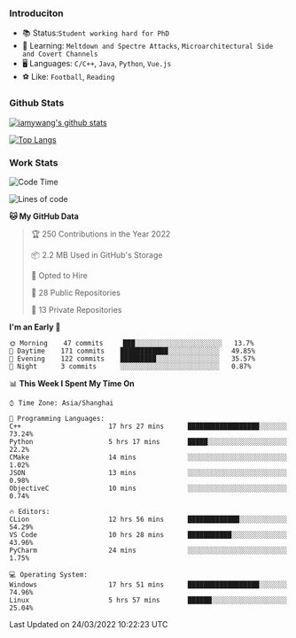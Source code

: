 ### Introduciton

- 📚 Status:`Student working hard for PhD`
- 🔎 Learning: `Meltdown and Spectre Attacks`, `Microarchitectural Side and Covert Channels`
- 🖥️ Languages: `C/C++`, `Java`, `Python`, `Vue.js`
- ⚽ Like: `Football`, `Reading`

### Github Stats

[![iamywang's github stats](https://github-readme-stats.vercel.app/api?username=iamywang&count_private=true&show_icons=true)]()

[![Top Langs](https://github-readme-stats.vercel.app/api/top-langs/?username=iamywang&layout=compact)]()

### Work Stats

<!--START_SECTION:waka-->
![Code Time](http://img.shields.io/badge/Code%20Time-189%20hrs%2012%20mins-blue)

![Lines of code](https://img.shields.io/badge/From%20Hello%20World%20I%27ve%20Written-534%20Thousand%20lines%20of%20code-blue)

**🐱 My GitHub Data** 

> 🏆 250 Contributions in the Year 2022
 > 
> 📦 2.2 MB Used in GitHub's Storage 
 > 
> 💼 Opted to Hire
 > 
> 📜 28 Public Repositories 
 > 
> 🔑 13 Private Repositories  
 > 
**I'm an Early 🐤** 

```text
🌞 Morning    47 commits     ███░░░░░░░░░░░░░░░░░░░░░░   13.7% 
🌆 Daytime    171 commits    ████████████░░░░░░░░░░░░░   49.85% 
🌃 Evening    122 commits    █████████░░░░░░░░░░░░░░░░   35.57% 
🌙 Night      3 commits      ░░░░░░░░░░░░░░░░░░░░░░░░░   0.87%

```


📊 **This Week I Spent My Time On** 

```text
⌚︎ Time Zone: Asia/Shanghai

💬 Programming Languages: 
C++                      17 hrs 27 mins      ██████████████████░░░░░░░   73.24% 
Python                   5 hrs 17 mins       █████░░░░░░░░░░░░░░░░░░░░   22.2% 
CMake                    14 mins             ░░░░░░░░░░░░░░░░░░░░░░░░░   1.02% 
JSON                     13 mins             ░░░░░░░░░░░░░░░░░░░░░░░░░   0.98% 
ObjectiveC               10 mins             ░░░░░░░░░░░░░░░░░░░░░░░░░   0.74%

🔥 Editors: 
CLion                    12 hrs 56 mins      █████████████░░░░░░░░░░░░   54.29% 
VS Code                  10 hrs 28 mins      ███████████░░░░░░░░░░░░░░   43.96% 
PyCharm                  24 mins             ░░░░░░░░░░░░░░░░░░░░░░░░░   1.75%

💻 Operating System: 
Windows                  17 hrs 51 mins      ██████████████████░░░░░░░   74.96% 
Linux                    5 hrs 57 mins       ██████░░░░░░░░░░░░░░░░░░░   25.04%

```


 Last Updated on 24/03/2022 10:22:23 UTC
<!--END_SECTION:waka-->

